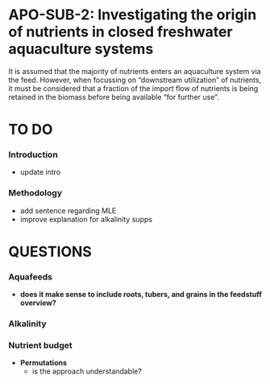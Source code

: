 
<!-- README.md is generated from README.Rmd. Please edit that file -->

# APO-SUB-2: Investigating the origin of nutrients in closed freshwater aquaculture systems

It is assumed that the majority of nutrients enters an aquaculture
system via the feed. However, when focussing on “downstream utilization”
of nutrients, it must be considered that a fraction of the import flow
of nutrients is being retained in the biomass before being available
“for further use”.

# TO DO

### Introduction

- update intro

### Methodology

- add sentence regarding MLE
- improve explanation for alkalinity supps

# QUESTIONS

### Aquafeeds

- **does it make sense to include roots, tubers, and grains in the
  feedstuff overview?**

### Alkalinity

### Nutrient budget

- **Permutations**
  - is the approach understandable?
